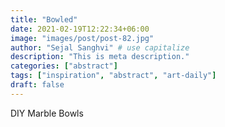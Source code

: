 ```yaml
---
title: "Bowled"
date: 2021-02-19T12:22:34+06:00
image: "images/post/post-82.jpg"
author: "Sejal Sanghvi" # use capitalize
description: "This is meta description."
categories: ["abstract"]
tags: ["inspiration", "abstract", "art-daily"]
draft: false
---
```

DIY Marble Bowls